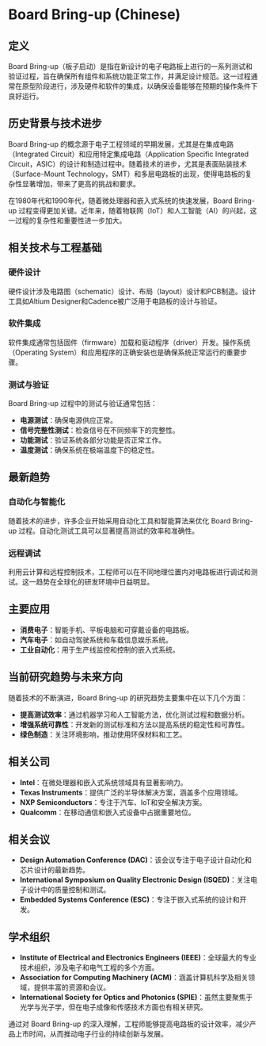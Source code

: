 # Board Bring-up (Chinese)

## 定义

Board Bring-up（板子启动）是指在新设计的电子电路板上进行的一系列测试和验证过程，旨在确保所有组件和系统功能正常工作，并满足设计规范。这一过程通常在原型阶段进行，涉及硬件和软件的集成，以确保设备能够在预期的操作条件下良好运行。

## 历史背景与技术进步

Board Bring-up 的概念源于电子工程领域的早期发展，尤其是在集成电路（Integrated Circuit）和应用特定集成电路（Application Specific Integrated Circuit，ASIC）的设计和制造过程中。随着技术的进步，尤其是表面贴装技术（Surface-Mount Technology，SMT）和多层电路板的出现，使得电路板的复杂性显著增加，带来了更高的挑战和要求。

在1980年代和1990年代，随着微处理器和嵌入式系统的快速发展，Board Bring-up 过程变得更加关键。近年来，随着物联网（IoT）和人工智能（AI）的兴起，这一过程的复杂性和重要性进一步加大。

## 相关技术与工程基础

### 硬件设计

硬件设计涉及电路图（schematic）设计、布局（layout）设计和PCB制造。设计工具如Altium Designer和Cadence被广泛用于电路板的设计与验证。

### 软件集成

软件集成通常包括固件（firmware）加载和驱动程序（driver）开发。操作系统（Operating System）和应用程序的正确安装也是确保系统正常运行的重要步骤。

### 测试与验证

Board Bring-up 过程中的测试与验证通常包括：

- **电源测试**：确保电源供应正常。
- **信号完整性测试**：检查信号在不同频率下的完整性。
- **功能测试**：验证系统各部分功能是否正常工作。
- **温度测试**：确保系统在极端温度下的稳定性。

## 最新趋势

### 自动化与智能化

随着技术的进步，许多企业开始采用自动化工具和智能算法来优化 Board Bring-up 过程。自动化测试工具可以显著提高测试的效率和准确性。

### 远程调试

利用云计算和远程控制技术，工程师可以在不同地理位置内对电路板进行调试和测试。这一趋势在全球化的研发环境中日益明显。

## 主要应用

- **消费电子**：智能手机、平板电脑和可穿戴设备的电路板。
- **汽车电子**：如自动驾驶系统和车载信息娱乐系统。
- **工业自动化**：用于生产线监控和控制的嵌入式系统。

## 当前研究趋势与未来方向

随着技术的不断演进，Board Bring-up 的研究趋势主要集中在以下几个方面：

- **提高测试效率**：通过机器学习和人工智能方法，优化测试过程和数据分析。
- **增强系统可靠性**：开发新的测试标准和方法以提高系统的稳定性和可靠性。
- **绿色制造**：关注环境影响，推动使用环保材料和工艺。

## 相关公司

- **Intel**：在微处理器和嵌入式系统领域具有显著影响力。
- **Texas Instruments**：提供广泛的半导体解决方案，涵盖多个应用领域。
- **NXP Semiconductors**：专注于汽车、IoT和安全解决方案。
- **Qualcomm**：在移动通信和嵌入式设备中占据重要地位。

## 相关会议

- **Design Automation Conference (DAC)**：该会议专注于电子设计自动化和芯片设计的最新趋势。
- **International Symposium on Quality Electronic Design (ISQED)**：关注电子设计中的质量控制和测试。
- **Embedded Systems Conference (ESC)**：专注于嵌入式系统的设计和开发。

## 学术组织

- **Institute of Electrical and Electronics Engineers (IEEE)**：全球最大的专业技术组织，涉及电子和电气工程的多个方面。
- **Association for Computing Machinery (ACM)**：涵盖计算机科学及相关领域，提供丰富的资源和会议。
- **International Society for Optics and Photonics (SPIE)**：虽然主要聚焦于光学与光子学，但在电子成像和传感技术方面也有相关研究。

通过对 Board Bring-up 的深入理解，工程师能够提高电路板的设计效率，减少产品上市时间，从而推动电子行业的持续创新与发展。